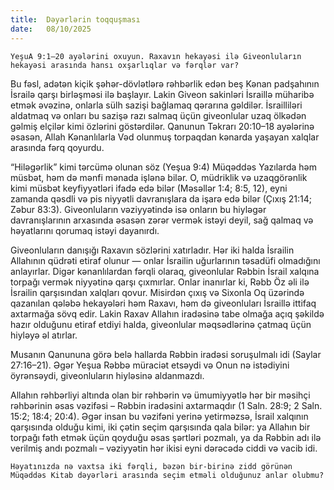 ```yaml
---
title:  Dəyərlərin toqquşması
date:   08/10/2025
---
```


`YeşuA 9:1–20 ayələrini oxuyun. Raxavın hekayəsi ilə Giveonluların hekayəsi arasında hansı oxşarlıqlar və fərqlər var?`

Bu fəsl, adətən kiçik şəhər-dövlətlərə rəhbərlik edən beş Kənan padşahının İsrailə qarşı birləşməsi ilə başlayır. Lakin Giveon sakinləri İsraillə müharibə etmək əvəzinə, onlarla sülh sazişi bağlamaq qərarına gəldilər. İsrailliləri aldatmaq və onları bu sazişə razı salmaq üçün giveonlular uzaq ölkədən gəlmiş elçilər kimi özlərini göstərdilər. Qanunun Təkrarı 20:10–18 ayələrinə əsasən, Allah Kənanlılarla Vəd olunmuş torpaqdan kənarda yaşayan xalqlar arasında fərq qoyurdu.

“Hiləgərlik” kimi tərcümə olunan söz (Yeşua 9:4) Müqəddəs Yazılarda həm müsbət, həm də mənfi mənada işlənə bilər. O, müdriklik və uzaqgörənlik kimi müsbət keyfiyyətləri ifadə edə bilər (Məsəllər 1:4; 8:5, 12), eyni zamanda qəsdli və pis niyyətli davranışlara da işarə edə bilər (Çıxış 21:14; Zəbur 83:3). Giveonluların vəziyyətində isə onların bu hiyləgər davranışlarının arxasında əsasən zərər vermək istəyi deyil, sağ qalmaq və həyatlarını qorumaq istəyi dayanırdı.

Giveonluların danışığı Raxavın sözlərini xatırladır. Hər iki halda İsrailin Allahının qüdrəti etiraf olunur — onlar İsrailin uğurlarının təsadüfi olmadığını anlayırlar. Digər kənanlılardan fərqli olaraq, giveonlular Rəbbin İsrail xalqına torpağı vermək niyyətinə qarşı çıxmırlar. Onlar inanırlar ki, Rəbb Öz əli ilə İsrailin qarşısından xalqları qovur. Misirdən çıxış və Sixonla Oq üzərində qazanılan qələbə hekayələri həm Raxavı, həm də giveonluları İsraillə ittifaq axtarmağa sövq edir. Lakin Raxav Allahın iradəsinə tabe olmağa açıq şəkildə hazır olduğunu etiraf etdiyi halda, giveonlular məqsədlərinə çatmaq üçün hiyləyə əl atırlar.

Musanın Qanununa görə belə hallarda Rəbbin iradəsi soruşulmalı idi (Saylar 27:16–21). Əgər Yeşua Rəbbə müraciət etsəydi və Onun nə istədiyini öyrənsəydi, giveonluların hiyləsinə aldanmazdı.

Allahın rəhbərliyi altında olan bir rəhbərin və ümumiyyətlə hər bir məsihçi rəhbərinin əsas vəzifəsi – Rəbbin iradəsini axtarmaqdır (1 Saln. 28:9; 2 Saln. 15:2; 18:4; 20:4). Əgər insan bu vəzifəni yerinə yetirməzsə, İsrail xalqının qarşısında olduğu kimi, iki çətin seçim qarşısında qala bilər: ya Allahın bir torpağı fəth etmək üçün qoyduğu əsas şərtləri pozmalı, ya da Rəbbin adı ilə verilmiş andı pozmalı – vəziyyətin hər ikisi eyni dərəcədə ciddi və vacib idi.

`Həyatınızda nə vaxtsa iki fərqli, bəzən bir-birinə zidd görünən Müqəddəs Kitab dəyərləri arasında seçim etməli olduğunuz anlar olubmu?`